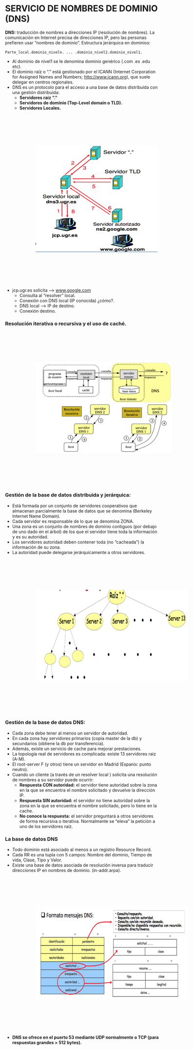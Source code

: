 
# SERVICIO DE NOMBRES DE DOMINIO (DNS)

**DNS:** traducción de nombres a direcciones IP (resolución de nombres). La comunicación en Internet precisa de direcciones IP, pero las personas prefieren usar “nombres de dominio”. Estructura jerárquica en dominios:
    
    Parte_local.dominio_niveln. ... .dominio_nivel2.dominio_nivel1.

- Al dominio de nivel1 se le denomina dominio genérico (.com .es .edu etc).
- El dominio raíz o “.” está gestionado por el ICANN (Internet Corporation for Assigned Names and Numbers; http://www.icann.org), que suele delegar en centros regionales.
- DNS es un protocolo para el acceso a una base de datos distribuida con una gestión distribuida:
    - **Servidores raíz “.”**
    - **Servidores de dominio (Top-Level domain o TLD).**
    - **Servidores Locales.**

<img src="./img/dns1.png" style="margin-left:100px" width="400" height="350" hspace="220" vspace="100" />

- jcp.ugr.es solicita --> www.google.com
    - Consulta al “resolver” local.
    - Conexión con DNS local (IP conocida) ¿cómo?.
    - DNS local --> IP de destino.
    - Conexión destino.

### Resolución iterativa o recursiva y el uso de caché.

<img src="./img/dns2.png" style="margin-left:100px" width="450" height="300" hspace="220" vspace="100" />

### Gestión de la base de datos distribuida y jerárquica:

- Está formada por un conjunto de servidores cooperativos que almacenan parcialmente la base de datos que se denomina (Berkeley Internet Name Domain).
- Cada servidor es responsable de lo que se denomina ZONA.
- Una zona es un conjunto de nombres de dominio contiguos (por debajo de uno dado en el árbol) de los que el servidor tiene toda la información y es su autoridad.
- Los servidores autoridad deben contener toda (no “cacheada”) la información de su zona.
- La autoridad puede delegarse jerárquicamente a otros servidores.

<img src="./img/dns3.png" style="margin-left:100px" width="500" height="300" hspace="220" vspace="100" />

### Gestión de la base de datos DNS:
- Cada zona debe tener al menos un servidor de autoridad.
- En cada zona hay servidores primarios (copia master de la db) y secundarios (obtiene la db por transferencia).
- Además, existe un servicio de cache para mejorar prestaciones.
- La topología real de servidores es complicada: existe 13 servidores raiz (A-M).
- El root-server F (y otros) tiene un servidor en Madrid (Espanix: punto neutro).
- Cuando un cliente (a través de un resolver local ) solicita una resolución de nombres a su servidor puede ocurrir:
    - **Respuesta CON autoridad:** el servidor tiene autoridad sobre la zona en la que se encuentra el nombre solicitado y devuelve la dirección IP.
    - **Respuesta SIN autoridad:** el servidor no tiene autoridad sobre la zona en la que se encuentra el nombre solicitado, pero lo tiene en la cache.
    - **No conoce la respuesta:** el servidor preguntará a otros servidores de forma recursiva o iterativa. Normalmente se “eleva” la petición a uno de los servidores raíz.

### La base de datos DNS

- Todo dominio está asociado al menos a un registro Resource Record.
- Cada RR es una tupla con 5 campos: Nombre del dominio, Tiempo de vida, Clase, Tipo y Valor.
- Existe una base de datos asociada de resolución inversa para traducir direcciones IP en nombres de dominio. (in-addr.arpa).

<img src="./img/dns4.png" style="margin-left:100px" width="550" height="300" hspace="220" vspace="100" />

- **DNS se ofrece en el puerto 53 mediante UDP normalmente o TCP (para respuestas grandes > 512 bytes).**